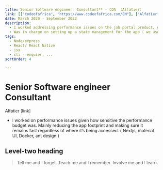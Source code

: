 ```yaml
---
title: Senior Software engineer  Consultant** - COA  (Alfatier)
link: [["codeofafrica", "https://www.codeofafrica.com/EN"], ["Alfatier", "https://alfatier.io/"]]
date: March 2020 - September 2023
description: 
  - I worked addressing performance issues on the job portal product, given how sensitive the performance budget was, reducing the app footprint and making sure it remains fast regardless of where it’s being accessed was a priority. ( Nextjs, material UI, Docker, ant design )
  - Was in charge on setting up a state management for the app ( we used redux toolkit with typescript for this)
tags:
  - Node/express
  - React/ React Native
  - jsx
  - cli - enquier, ...
sortOrder: 4

---
```


# Senior Software engineer  Consultant

Alfatier [link]

- I worked on performance issues given how sensitive the performance budget was. Mainly reducing the app footprint and making sure it remains fast regardless of where it’s being accessed. ( Nextjs, material UI, Docker, ant design )



## Level-two heading

> Tell me and I forget. Teach me and I remember. Involve me and I learn.

